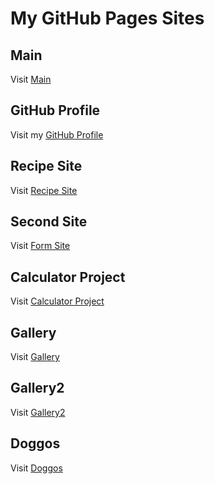 # My GitHub Pages Sites

## Main
Visit [Main](https://hyari103.github.io/)

## GitHub Profile
Visit my [GitHub Profile](https://github.com/hyari103)

## Recipe Site
Visit [Recipe Site](https://hyari103.github.io/recipem/)

## Second Site
Visit [Form Site](https://hyari103.github.io/second/)

## Calculator Project
Visit [Calculator Project](https://hyari103.github.io/projectcalc/)

## Gallery
Visit [Gallery](https://hyari103.github.io/gallery/)

## Gallery2
Visit [Gallery2](https://hyari103.github.io/gallery2/)

## Doggos
Visit [Doggos](https://hyari103.github.io/Doggos/)
